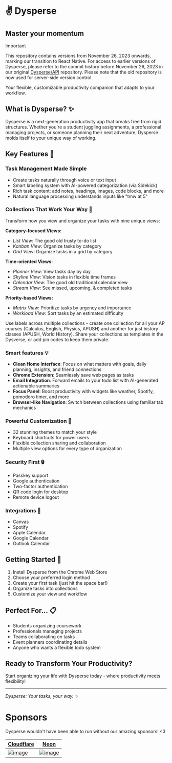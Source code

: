 # ✌️ Dysperse 

## Master your momentum

> [!IMPORTANT]  
> This repository contains versions from November 26, 2023 onwards, marking our transition to React Native. For access to earlier versions of Dysperse, please refer to the commit history before November 26, 2023 in our original [Dysperse/API](https://github.com/Dysperse/API) repository. Please note that the old repository is now used for server-side version control.

<!-- # **Quick links**

- [Home page](https://dysperse.com)
- [Launch app](https://app.dysperse.com)
- [Status](https://status.dysperse.com)
- [Blog](https://blog.dysperse.com)

# **Get the apps**

<a href="https://apps.microsoft.com/detail/9nsp138m4cx6?mode=direct">
	<img src="https://get.microsoft.com/images/en-us%20dark.svg" width="200"/>
</a>

<br /> -->

Your flexible, customizable productivity companion that adapts to your workflow.

## What is Dysperse? ✨

Dysperse is a next-generation productivity app that breaks free from rigid structures. Whether you're a student juggling assignments, a professional managing projects, or someone planning their next adventure, Dysperse molds itself to your unique way of working.

## Key Features 🌟

### Task Management Made Simple

- Create tasks naturally through voice or text input
- Smart labeling system with AI-powered categorization (via Sidekick)
- Rich task content: add notes, headings, images, code blocks, and more
- Natural language processing understands inputs like "tmw at 5"

### Collections That Work Your Way 🎯

Transform how you view and organize your tasks with nine unique views:

**Category-focused Views:**

- _List View_: The good old trusty to-do list
- _Kanban View_: Organize tasks by category
- _Grid View_: Organize tasks in a grid by category

**Time-oriented Views:**

- _Planner View_: View tasks day by day
- _Skyline View_: Vision tasks in flexible time frames
- _Calendar View_: The good old traditional calendar view
- _Stream View_: See missed, upcoming, & completed tasks

**Priority-based Views:**

- _Matrix View_: Prioritize tasks by urgency and importance
- _Workload View_: Sort tasks by an estimated difficulty

Use labels across multiple collections - create one collection for all your AP courses (Calculus, English, Physics, APUSH) and another for just history classes (APUSH, World History). Share your collections as templates in the Dysverse, or add pin codes to keep them private.

### Smart features 💡

- **Clean Home Interface**: Focus on what matters with goals, daily planning, insights, and friend connections
- **Chrome Extension**: Seamlessly save web pages as tasks
- **Email Integration**: Forward emails to your todo list with AI-generated actionable summaries
- **Focus Panel**: Boost productivity with widgets like weather, Spotify, pomodoro timer, and more
- **Browser-like Navigation**: Switch between collections using familiar tab mechanics

### Powerful Customization 🎨

- 32 stunning themes to match your style
- Keyboard shortcuts for power users
- Flexible collection sharing and collaboration
- Multiple view options for every type of organization

### Security First 🔒

- Passkey support
- Google authentication
- Two-factor authentication
- QR code login for desktop
- Remote device logout

### Integrations 🔄

- Canvas
- Spotify
- Apple Calendar
- Google Calendar
- Outlook Calendar

## Getting Started 🏁

1. Install Dysperse from the Chrome Web Store
2. Choose your preferred login method
3. Create your first task (just hit the space bar!)
4. Organize tasks into collections
5. Customize your view and workflow

## Perfect For... 📋

- Students organizing coursework
- Professionals managing projects
- Teams collaborating on tasks
- Event planners coordinating details
- Anyone who wants a flexible todo system

## Ready to Transform Your Productivity?

Start organizing your life with Dysperse today - where productivity meets flexibility!

---

_Dysperse: Your tasks, your way._ ✨

# Sponsors

Dysperse wouldn't have been able to run without our amazing sponsors! <3

| [Cloudflare](https://cloudflare.com/?utm_source=dysperse)                                            | [Neon](https://neon.tech?utm_source=dysperse)                                             |
| ---------------------------------------------------------------------------------------------------- | ----------------------------------------------------------------------------------------- |
| [![image](https://dysperse.com/sponsors/cloudflare.png)](https://cloudflare.com?utm_source=dysperse) | [![image](https://dysperse.com/sponsors/neon.png)](https://neon.tech?utm_source=dysperse) |

